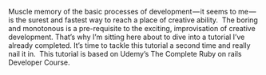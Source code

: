 Muscle memory of the basic processes of development — it seems to me — is the surest and fastest way to reach a place of creative ability. 
The boring and monotonous is a pre-requisite to the exciting, improvisation of creative development. That’s why I’m sitting here about to dive into a tutorial I’ve already completed. It’s time to tackle this tutorial a second time and really nail it in. 
This tutorial is based on Udemy’s The Complete Ruby on rails Developer Course.
